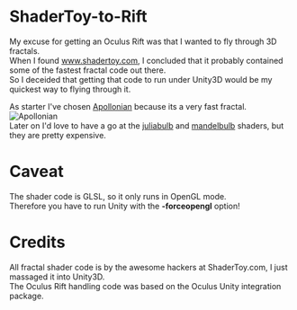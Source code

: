 ShaderToy-to-Rift
=================
My excuse for getting an Oculus Rift was that I wanted to fly through 3D fractals.   
When I found www.shadertoy.com, I concluded that it probably contained some of the fastest fractal code out there.   
So I deceided that getting that code to run under Unity3D would be my quickest way to flying through it.   

As starter I've chosen [Apollonian](https://www.shadertoy.com/view/4ds3zn) because its a very fast fractal.   
![Apollonian](https://raw.github.com/PatHightree/ShaderToy-to-Rift/master/README.md%20files/Apollonian.PNG)   
Later on I'd love to have a go at the [juliabulb](https://www.shadertoy.com/view/MdfGRr) and [mandelbulb](https://www.shadertoy.com/view/4ss3Dn) shaders, but they are pretty expensive.

Caveat
======
The shader code is GLSL, so it only runs in OpenGL mode.   
Therefore you have to run Unity with the **-forceopengl** option!

Credits
=======
All fractal shader code is by the awesome hackers at ShaderToy.com, I just massaged it into Unity3D.   
The Oculus Rift handling code was based on the Oculus Unity integration package.

